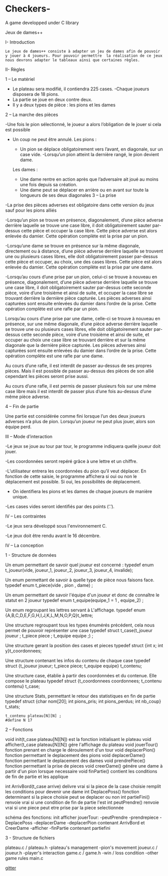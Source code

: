 # Checkers-
A game developped under C library

Jeux de dames++

I- Introduction

	Le jeux de dames++ consiste à adapter un jeu de dames afin de pouvoir y jouer à 4 joueurs. Pour pouvoir permettre  la réalisation de ce jeux nous devrons adapter le tableaux ainsi que certaines règles.

II- Règles

1 – Le matériel

- Le plateau sera modifié, il contiendra 225 cases.
-Chaque joueurs disposera de 18 pions.
- La partie se joue en deux contre deux.
- Il y a deux types de pièce : les pions et les dames
	
2 – La marche des pièces

-Une fois le pion sélectionné, le joueur a alors l’obligation de le jouer si cela est possible
- Un coup ne peut être annulé.
	Les pions :
	- Un pion se déplace obligatoirement vers l’avant, en diagonale, sur un case vide.
	-Lorsqu’un pion atteint la dernière rangé, le pion devient dame.

	Les dames :
	- Une dame rentre en action après que l’adversaire ait joué au moins une fois depuis 		sa création.
	- Une dame peut se déplacer en arrière ou en avant sur toute la longueurs de ses deux 		diagonales
3 – La prise
		
-La prise des pièces adverses est obligatoire dans cette version du jeux sauf pour les pions alliés

-Lorsqu’un pion se trouve en présence, diagonalement, d’une pièce adverse derrière laquelle se trouve une case libre, il doit obligatoirement sauter par-dessus cette pièce et occuper la case libre. Cette pièce adverse est alors enlevée du damier. Cette opération complète est la prise par un pion.

-Lorsqu’une dame se trouve en présence sur la même diagonale, directement ou à distance, d’une pièce adverse derrière laquelle se trouvent une ou plusieurs cases libres, elle doit obligatoirement passer par-dessus cette pièce et occuper, au choix, une des cases libres. Cette pièce est alors enlevée du damier. Cette opération complète est la prise par une dame.

-Lorsqu’au cours d’une prise par un pion, celui-ci se trouve à nouveau en présence, diagonalement, d’une pièce adverse derrière laquelle se trouve une case libre, il doit obligatoirement sauter par-dessus cette seconde pièce, voire d’une troisième et ainsi de suite, et occuper la case libre se trouvant derrière la dernière pièce capturée. Les pièces adverses ainsi capturées sont ensuite enlevées du damier dans l’ordre de la prise. Cette opération complète est une rafle par un pion.
 
Lorsqu’au cours d’une prise par une dame, celle-ci se trouve à nouveau en présence, sur une même diagonale, d’une pièce adverse derrière laquelle se trouve une ou plusieurs cases libres, elle doit obligatoirement sauter par-dessus cette seconde pièce, voire d’une troisième et ainsi de suite, et occuper au choix une case libre se trouvant derrière et sur la même diagonale que la dernière pièce capturée. Les pièces adverses ainsi capturées sont ensuite enlevées du damier dans l’ordre de la prise. Cette opération complète est une rafle par une dame.

Au cours d’une rafle, il est interdit de passer au-dessus de ses propres pièces. Mais il est possible de passer au-dessus des pièces de son allié cependant les pièces seront prise aussi.

Au cours d’une rafle, il est permis de passer plusieurs fois sur une même case libre mais il est interdit de passer plus d’une fois au-dessus d’une même pièce adverse.

4 – Fin de partie

Une partie est considérée comme fini lorsque l’un des deux joueurs adverses n’a plus de pion.
Lorsqu’un joueur ne peut plus jouer, alors son équipe perd.

III – Mode d’interaction

-Le jeux se joue au tour par tour, le programme indiquera quelle joueur doit jouer. 
 
-Les coordonnées seront repéré grâce à une lettre et un chiffre.

-L’utilisateur entrera les coordonnées du pion qu’il veut déplacer. En fonction de cette saisie, le programme affichera si oui ou non le déplacement est possible. Si oui, les possibilités de déplacement.

- On identifiera les pions et les dames de chaque joueurs de manière unique.

-Les cases vides seront identifiés par des points (‘.’). 

IV – Les contraintes

-Le jeux sera développé sous l'environnement  C.

-Le jeux doit être rendu avant le 16 décembre.

IV – La conception


1 -  Structure de données


Un enum permettant de savoir quel joueur est concerné :
	typedef enum t_joueur(vide, joueur_1, joueur_2, joueur_3, joueur_4, invalide);

Un enum permettant de savoir à quelle type de pièce nous faisons face.
	typedef enum t_piece(vide , pion , dame) ;

Un enum permettant de savoir l'équipe d'un joueur et donc de connaître le statut en 2 joueur 
	typedef enum t_equipe(equipe_1 = 1 , equipe_2) ;

Un enum regroupant les lettres servant à L'affichage.
	typedef enum {A,B,C,D,E,F,G,H,I,J,K,L,M,N,O,P,Q}t_lettre;

Une structure regroupant tous les types énumérés précédent, cela nous permet de pouvoir représenter une case 
	typedef struct t_case(t_joueur joueur ; t_piece piece ; t_equipe equipe ;) ;

Une structure gerant la position des cases et pieces
	typedef struct {int x; int y}t_coordonnees;
	
Une structure contenant les infos du contenu de chaque case
	typedef struct {t_joueur joueur; t_piece piece; t_equipe equipe} t_contenu;
	
Une structure case, établie à partir des coordonnées et du contenue. Elle compose le plateau
	typedef struct {t_coordonnees coordonnees; t_contenu contenu} t_case;
	
Une structure Stats, permettant le retour des statistiques en fin de partie
	typedef struct {char nom[20]; int pions_pris; int pions_perdus; int nb_coup} t_stats;
	
	t_contenu plateau[N][N] ;
	#define N 17
	
2 –  Fonctions

void init(t_case plateau[N][N]) est la fonction initialisant le plateau
void afficher(t_case plateau[N][N]) gére l'affichage du plateau
void jouerTour() fonction prenant en charge le déroulement d'un tour
void deplacerPion() fonction permettant le deplacement des pions
void deplacerDame() fonction permettant le deplacement des dames
void prendrePiece() fonction permettant la prise de pieces 
void creerDame() génére une dame à partir d'un pion lorsque necessaire
void finPartie() contient les conditions de fin de partie et les applique

int ArrivBord(t_case arrive) delivre vrai si la piece de la case choisie remplit les conditions pour devenir une dame
int DeplacePoss() fonction determinant si la piece choisie peut se deplacer ou non
int partieFini() renvoie vrai si une condition de fin de partie l'est
int peutPrendre() renvoie vrai si une piece peut etre prise par la piece selectionnée

schéma des fonctions:
init
afficher
jouerTour: 
	-peutPrendre
	-prendrepiece
	-DeplacePoss
	-deplacerDame
	-deplacerPion contenant ArrivBord et CreerDame
	-afficher
	-finPartie contenant partiefini

3 -  Structure de fichiers

plateau.c / plateau.h
	-plateau's management
	-pion's movement
joueur.c / joueur.h
	-player's interaction
game.c / game.h
	-win / loss condition
	-other game rules
main.c

[gitter](https://gitter.im/multi-checkers/Lobby?utm_source=share-link&utm_medium=link&utm_campaign=share-link)
